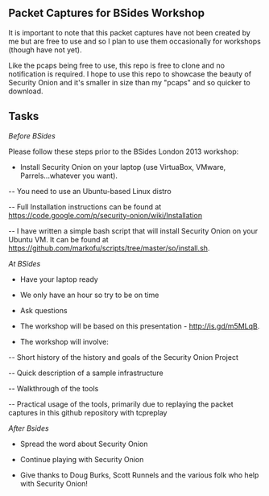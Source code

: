 Packet Captures for BSides Workshop
-----------------------------------

It is important to note that this packet captures have not been created by me but are free to use and so I plan to use them occasionally for workshops (though have not yet).

Like the pcaps being free to use, this repo is free to clone and no notification is required. I hope to use this repo to showcase the beauty of Security Onion and it's smaller in size than my "pcaps" and so quicker to download.

Tasks
-----

*Before BSides*

Please follow these steps prior to the BSides London 2013 workshop:

- Install Security Onion on your laptop (use VirtuaBox, VMware, Parrels...whatever you want).

-- You need to use an Ubuntu-based Linux distro

-- Full Installation instructions can be found at https://code.google.com/p/security-onion/wiki/Installation

-- I have written a simple bash script that will install Security Onion on your Ubuntu VM. It can be found at https://github.com/markofu/scripts/tree/master/so/install.sh.


*At BSides*

- Have your laptop ready

- We only have an hour so try to be on time

- Ask questions

- The workshop will be based on this presentation - http://is.gd/m5MLqB.

- The workshop will involve:

-- Short history of the history and goals of the Security Onion Project

-- Quick description of a sample infrastructure

-- Walkthrough of the tools

-- Practical usage of the tools, primarily due to replaying the packet captures in this github repository with tcpreplay

*After Bsides* 

- Spread the word about Security Onion

- Continue playing with Security Onion

- Give thanks to Doug Burks, Scott Runnels and the various folk who help with Security Onion!




